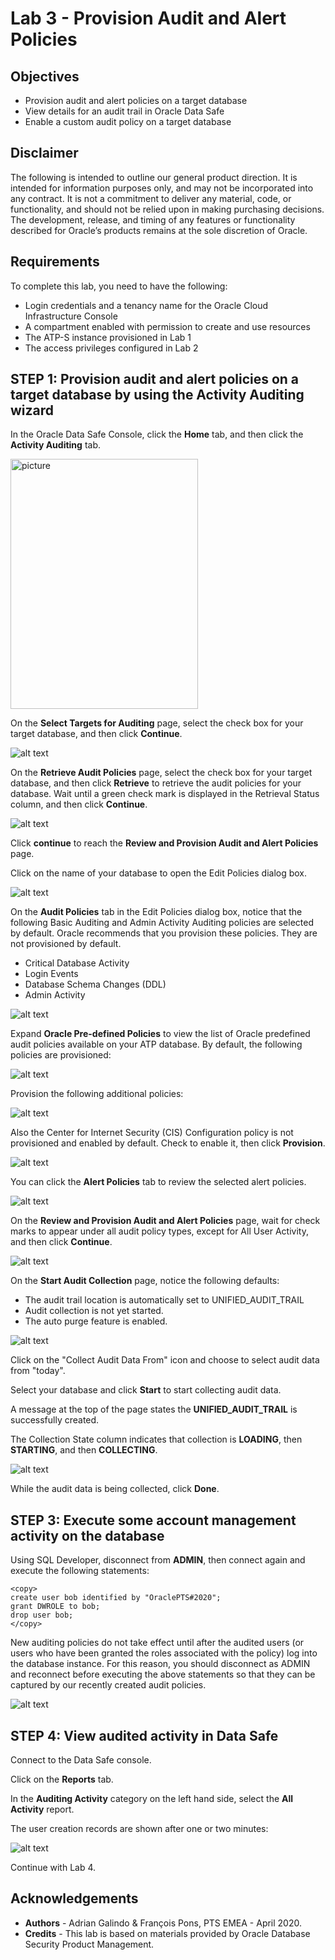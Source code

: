# Lab 3 - Provision Audit and Alert Policies #


## Objectives

* Provision audit and alert policies on a target database
* View details for an audit trail in Oracle Data Safe
* Enable a custom audit policy on a target database


## Disclaimer ##

The following is intended to outline our general product direction. It is intended for information purposes only, and may not be incorporated into any contract. It is not a commitment to deliver any material, code, or functionality, and should not be relied upon in making purchasing decisions. The development, release, and timing of any features or functionality described for Oracle’s products remains at the sole discretion of Oracle.

## Requirements ##

To complete this lab, you need to have the following:
* Login credentials and a tenancy name for the Oracle Cloud Infrastructure Console
* A compartment enabled with permission to create and use resources
* The ATP-S instance provisioned in Lab 1
* The access privileges configured in Lab 2

## STEP 1: Provision audit and alert policies on a target database by using the Activity Auditing wizard

In the Oracle Data Safe Console, click the **Home** tab, and then click the **Activity Auditing** tab.

<!--![alt text](./images/img01.png " ")-->
<img src="./images/img01.png" alt="picture" width="300" height="400" />

On the **Select Targets for Auditing** page, select the check box for your target database, and then click **Continue**.

![alt text](./images/img02.png " ")

On the **Retrieve Audit Policies** page, select the check box for your target database, and then click **Retrieve** to retrieve the audit policies for your database. Wait until a green check mark is displayed in the Retrieval Status column, and then click **Continue**.

![alt text](./images/img03.png " ")

Click **continue** to reach the **Review and Provision Audit and Alert Policies** page.

Click on the name of your database to open the Edit Policies dialog box.

![alt text](./images/img05.png " ")

On the **Audit Policies** tab in the Edit Policies dialog box, notice that the following Basic Auditing and Admin Activity Auditing policies are selected by default. Oracle recommends that you provision these policies. They are not provisioned by default.

*	Critical Database Activity
*	Login Events
*	Database Schema Changes (DDL)
*	Admin Activity

![alt text](./images/img06.png " ")

Expand **Oracle Pre-defined Policies** to view the list of Oracle predefined audit policies available on your ATP database. By default, the following policies are provisioned:

![alt text](./images/img07.png " ")

Provision the following additional policies:

![alt text](./images/img08.png " ")

Also the Center for Internet Security (CIS) Configuration policy is not provisioned and enabled by default. Check to enable it, then click **Provision**.

![alt text](./images/img09.png " ")

You can click the **Alert Policies** tab to review the selected alert policies.

![alt text](./images/img10.png " ")

On the **Review and Provision Audit and Alert Policies** page, wait for check marks to appear under all audit policy types, except for All User Activity, and then click **Continue**.

![alt text](./images/img11.png " ")

On the **Start Audit Collection** page, notice the following defaults:

*	The audit trail location is automatically set to UNIFIED\_AUDIT\_TRAIL
*	Audit collection is not yet started.
*	The auto purge feature is enabled.

![alt text](./images/img12.png " ")


Click on the "Collect Audit Data From" icon and choose to select audit data from "today".

Select your database and click **Start** to start collecting audit data.

A message at the top of the page states the **UNIFIED\_AUDIT\_TRAIL** is successfully created.

The Collection State column indicates that collection is **LOADING**, then **STARTING**, and then **COLLECTING**.

![alt text](./images/img13.png " ")

While the audit data is being collected, click **Done**.

## STEP 3: Execute some account management activity on the database

Using SQL Developer, disconnect from **ADMIN**, then connect again and execute the following statements:

````
<copy>
create user bob identified by "OraclePTS#2020";
grant DWROLE to bob;
drop user bob;
</copy>
````

New auditing policies do not take effect until after the audited users (or users who have been granted the roles associated with the policy) log into the database instance. For this reason, you should disconnect as ADMIN and reconnect before executing the above statements so that they can be captured by our recently created audit policies.

![alt text](./images/img14.png " ")

## STEP 4: View audited activity in Data Safe

Connect to the Data Safe console.

Click on the **Reports** tab.

In the **Auditing Activity** category on the left hand side, select the **All Activity** report.

The user creation records are shown after one or two minutes:

![alt text](./images/img15.png " ")

Continue with Lab 4.

## Acknowledgements ##

- **Authors** - Adrian Galindo & François Pons, PTS EMEA - April 2020.
- **Credits** - This lab is based on materials provided by Oracle Database Security Product Management.
